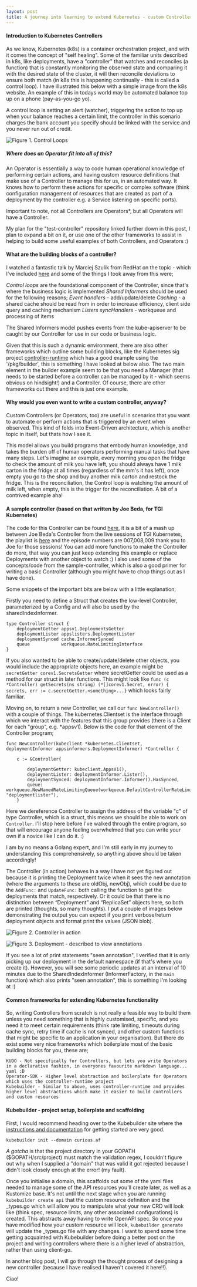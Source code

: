 ```yaml
---
layout: post
title: A journey into learning to extend Kubernetes - custom Controllers
---
```


#### Introduction to Kubernetes Controllers

As we know, Kubernetes (k8s) is a container orchestration project, and with it comes the concept of "self healing". Some of the familiar units described in k8s, like deployments, have a "controller" that watches and reconciles (a function) that is constantly monitoring the observed state and comparing it with the desired state of the cluster, it will then reconcile deviations to ensure both match (in k8s this is happening continually - this is called a control loop). I have illustrated this below with a simple image from the k8s website. An example of this in todays world may be automated balance top up on a phone (pay-as-you-go yo). 

A control loop is setting an alert (watcher), triggering the action to top up when your balance reaches a certain limit, the controller in this scenario charges the bank account you specify should be linked with the service and you never run out of credit.

![Figure 1. Control Loops](https://raw.githubusercontent.com/VariableExp0rt/VariableExp0rt.github.io/tree/master/images/control-loops.jpg)

##### Where does an Operator fit into all of this?

An Operator is essentially a way to code human operational knowledge of performing certain actions, and having custom resource definitions that make use of a Controller to manage this for us, in an automated way. It knows how to perform these actions for specific or complex software (think configuration management of resources that are created as part of a deployment by the controller e.g. a Service listening on specific ports).

Important to note, not all Controllers are Operators*, but all Operators will have a Controller.

My plan for the "test-controller" repository linked further down in this post, I plan to expand a bit on it, or use one of the other frameworks to assist in helping to build some useful examples of both Controllers, and Operators :)

#### What are the building blocks of a controller?

I watched a fantastic talk by Marciej Szulik from RedHat on the topic - which I've included [here](https://www.youtube.com/watch?v=AUNPLQVxvmw) and some of the things I took away from this were;

   *Control loops* are the foundational component of the Controller, since that's where the business logic is implemented
   *Shared Informers* should be used for the following reasons;
      *Event handlers* - add/update/delete
      *Caching* - a shared cache should be read from in order to increase efficiency, client side query and caching mechanism
      *Listers*
   *syncHandlers* - workqueue and processing of items

The Shared Informers model pushes events from the kube-apiserver to be caught by our Controller for use in our code or business logic.

Given that this is such a dynamic environment, there are also other frameworks which outline some building blocks, like the Kubernetes sig project [controller-runtime](https://github.com/kubernetes-sigs/controller-runtime) which has a good example using the '/pkg/builder', this is something I have looked at below also. The two main element in the builder example seem to be that you need a Manager (that needs to be started before a controller can be managed by it - which seems obvious on hindsight!) and a Controller. Of course, there are other frameworks out there and this is just one example. 

#### Why would you even want to write a custom controller, anyway?

Custom Controllers (or Operators, too) are useful in scenarios that you want to automate or perform actions that is triggered by an event when observed. This kind of folds into Event-Driven architecture, which is another topic in itself, but thats how I see it.

This model allows you build programs that embody human knowledge, and takes the burden off of human operators performing manual tasks that have many steps. Let's imagine an example, every morning you open the fridge to check the amount of milk you have left, you should always have 1 milk carton in the fridge at all times (regardless of the mm's it has left), once empty you go to the shop and buy another milk carton and restock the fridge. This is the reconciliation, the Control loop is watching the amount of milk left, when empty, this is the trigger for the reconciliation. A bit of a contrived example aha!

#### A sample controller (based on that written by Joe Beda, for TGI Kubernetes)

The code for this Controller can be found [here](https://github.com/VariableExp0rt/test-controller), it is a bit of a mash up between Joe Beda's Controller from the live sessions of TGI Kubernetes, the playlist is [here](https://www.youtube.com/playlist?list=PL7bmigfV0EqQzxcNpmcdTJ9eFRPBe-iZa) and the episode numbers are 007,008,009 thank you to Joe for those sessions! You can add more functions to make the Controller do more, that way you can just keep extending this example or replace Deployments with another object to watch :) I also used some of the concepts/code from the sample-controller, which is also a good primer for writing a basic Controller (although you might have to chop things out as I have done).

Some snippets of the important bits are below with a little explanation;

Firstly you need to define a Struct that creates the low-level Controller, parameterized by a Config and will also be used by the sharedIndexInformer.

```
type Controller struct {
	deploymentGetter appsv1.DeploymentsGetter
	deploymentLister appslisters.DeploymentLister
	deploymentSynced cache.InformerSynced
	queue            workqueue.RateLimitingInterface
}
```

If you also wanted to be able to create/update/delete other objects, you would include the appropriate objects here, an example might be `secretGetter corev1.SecretsGetter` where secretGetter could be used as a method for our struct in later functions. This might look like `func (c *Controller) getSecrets(ns string) (*[]corev1.Secret, error) { secrets, err := c.secretGetter.<something>...}` which looks fairly familiar.

Moving on, to return a new Controller, we call our `func NewController()` with a couple of things. The kubernetes.Clientset is the interface through which we interact with the features that this group provides (there is a Client for each "group", e.g. *appsv1). Below is the code for that element of the Controller program;

```
func NewController(kubeclient *kubernetes.Clientset, deploymentInformer appsinformers.DeploymentInformer) *Controller {

	c := &Controller{

		deploymentGetter: kubeclient.AppsV1(),
		deploymentLister: deploymentInformer.Lister(),
		deploymentSynced: deploymentInformer.Informer().HasSynced,
		queue:            workqueue.NewNamedRateLimitingQueue(workqueue.DefaultControllerRateLimiter(), "deploymentlister"),
	}
```

Here we dereference Controller to assign the address of the variable "c" of type Controller, which is a struct, this means we should be able to work on `Controller`. I'll stop here before I've walked through the entire program, so that will encourage anyone feeling overwhelmed that you can write your own if a novice like I can do it. :)

I am by no means a Golang expert, and I'm still early in my journey to understanding this comprehensively, so anything above should be taken accordingly!

The Controller (in action) behaves in a way I have not yet figured out because it is printing the Deployment twice when it sees the new annotation (where the arguments to these are oldObj, newObj), which could be due to the `AddFunc:` and `UpdateFunc:` both calling the function to get the deployments that match, respectively. Or it could be that there is no distinction between “Deployment” and “ReplicaSet” objects here, so both are printed (thoughts, so many thoughts). I put a couple of images below demonstrating the output you can expect if you print verbose/return deployment objects and format print the values (JSON blob).

![Figure 2. Controller in action](https://raw.githubusercontent.com/VariableExp0rt/VariableExp0rt.github.io/tree/master/images/controller-in-action.jpg)

![Figure 3. Deployment - described to view annotations](https://raw.githubusercontent.com/VariableExp0rt/VariableExp0rt.github.io/tree/master/images/deployment.jpg)

If you see a lot of print statements "seen annotation", I verified that it is only picking up our deployment in the default namespace (if that's where you create it). However, you will see some periodic updates at an interval of 10 minutes due to the SharedIndexInformer (InformerFactory, in the `main` function) which also prints "seen annotation", this is something I'm looking at :)

#### Common frameworks for extending Kubernetes functionality

So, writing Controllers from scratch is not really a feasible way to build them unless you need something that is highly customised, specific, and you need it to meet certain requirements (think rate limiting, timeouts during cache sync, retry time if cache is not synced, and other custom functions that might be specific to an application in your organisation). But there do exist some very nice frameworks which boilerplate most of the basic building blocks for you, these are;

    KUDO - Not specifically for Controllers, but lets you write Operators in a declarative fashion, in everyones favourite markdown language... yaml :D
    Operator-SDK - Higher level abstraction and boilerplate for Operators which uses the controller-runtime project
    Kubebuilder - Similar to above, uses controller-runtime and provides higher level abstractions which make it easier to build controllers and custom resources

#### Kubebuilder - project setup, boilerplate and scaffolding

First, I would recommend heading over to the Kubebuilder site where the [instructions and documentation](https://book.kubebuilder.io/quick-start.html#installation) for getting started are very good.

`kubebuilder init --domain curious.af`

*A gotcha* is that the project directory in your GOPATH ($GOPATH/src/project) must match the validation regex, I couldn't figure out why when I supplied a "domain" that was valid it got rejected because I didn't look closely enough at the error! (my fault).

Once you initialise a domain, this scaffolds out some of the yaml files needed to manage some of the API resources you'll create later, as well as a Kustomize base. It's not until the next stage when you are running `kubebuilder create api` that the custom resource definition and the <crd>_types.go which will allow you to manipulate what your new CRD will look like (think spec, resource limits, any other associated configurations) is created. This abstracts away having to write OpenAPI spec. So once you have modified how your custom resource will look, `kubebuilder generate` will update the _types.go file with any changes. I want to spend some time getting acquainted with Kubebuilder before doing a better post on the project and writing controllers where there is a higher level of abstraction, rather than using client-go.

In another blog post, I will go through the thought process of designing a new controller (because I have realised I haven't covered it here!!).

Ciao!
